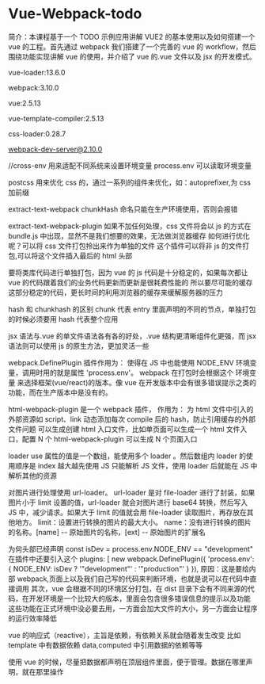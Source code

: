 # Vue-Webpack-todo

简介：本课程基于一个 TODO 示例应用讲解 VUE2 的基本使用以及如何搭建一个 vue 的工程。首先通过 webpack 我们搭建了一个完善的 vue 的 workflow，然后围绕功能实现讲解 vue 的使用，并介绍了 vue 的.vue 文件以及 jsx 的开发模式。

vue-loader:13.6.0

webpack:3.10.0

vue:2.5.13

vue-template-compiler:2.5.13

css-loader:0.28.7

webpack-dev-server@2.10.0

//cross-env 用来适配不同系统来设置环境变量
process.env 可以读取环境变量

postcss 用来优化 css 的，通过一系列的组件来优化，如：autoprefixer,为 css 加前缀

extract-text-webpack
chunkHash 命名只能在生产环境使用，否则会报错

extract-text-webpack-plugin
如果不加任何处理，css 文件将会以 js 的方式在 bundle.js 中出现，显然不是我们想要的效果，无法做浏览器缓存
如何进行优化呢？可以将 css 文件打包拎出来作为单独的文件
这个插件可以将非 js 的文件打包,可以将这个文件插入最后的 html 头部

要将类库代码进行单独打包，因为 vue 的 js 代码是十分稳定的，如果每次都让 vue 的代码跟着我们的业务代码更新而更新是很耗费性能的
所以要尽可能的缓存这部分稳定的代码，更长时间的利用浏览器的缓存来缓解服务器的压力

hash 和 chunkhash 的区别
chunk 代表 entry 里面声明的不同的节点，单独打包的时候必须要用
hash 代表整个应用

jsx 语法与.vue 的单文件语法各有各的好处，.vue 结构更清晰组件化更强，而 jsx 语法则可以使用 js 的原生方法，更加灵活一些

webpack.DefinePlugin 插件作用为：
使得在 JS 中也能使用 NODE_ENV 环境变量，调用时用的就是属性 'process.env'。
webpack 在打包时会根据这个 环境变量 来选择框架(vue/react)的版本。像 vue 在开发版本中会有很多错误提示之类的功能，而在生产版本中是没有的。

html-webpack-plugin 是一个 webpack 插件， 作用为：
为 html 文件中引入的外部资源如 script、link 动态添加每次 compile 后的 hash，防止引用缓存的外部文件问题
可以生成创建 html 入口文件，比如单页面可以生成一个 html 文件入口，配置 N 个 html-webpack-plugin 可以生成 N 个页面入口

loader
use 属性的值是一个数组，能使用多个 loader 。然后数组内 loader 的使用顺序是 index 越大越先使用
JS 只能解析 JS 文件，使用 loader 后就能在 JS 中解析其他的资源

对图片进行处理使用 url-loader。
url-loader 是对 file-loader 进行了封装，如果图片小于 limit 设置的值，url-loader 就会对图片进行 base64 转换，然后写入 JS 中，减少请求。如果大于 limit 的值就会用 file-loader 读取图片，再存放在其他地方。
limit：设置进行转换的图片的最大大小。
name：没有进行转换的图片的名称。[name] -- 原始图片的名称，[ext] -- 原始图片的扩展名

为何头部已经声明
const isDev = process.env.NODE_ENV == "development"
在插件中还要引入这个
plugins: [
new webpack.DefinePlugin({
'process.env': {
NODE_ENV: isDev ? '"development"' : '"production"'
}
}),
原因：这是要给内部 webpack,页面上以及我们自己写的代码来判断环境，也就是说可以在代码中直接调用
其次，vue 会根据不同的环境区分打包，在 dist 目录下会有不同来源的代码，在开发环境是一个比较大的版本，里面会包含很多错误信息的提示以及功能
这些功能在正式环境中没必要去用，一方面会加大文件的大小，另一方面会让程序的运行效率降低

vue 的响应式（reactive），主旨是依赖，有依赖关系就会随着发生改变
比如 template 中有数据依赖 data,computed 中引用数据的依赖等等

使用 vue 的时候，尽量把数据都声明在顶层组件里面，便于管理。数据在哪里声明，就在那里操作
